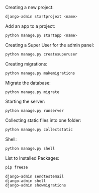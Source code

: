 Creating a new project:
```python
django-admin startprojext <name>
```

Add an app to a project:
```python
python manage.py startapp <name>
```

Creating a Super User for the admin panel:
```python
python manage.py createsuperuser
```

Creating migrations:
```python
python manage.py makemigrations
```

Migrate the database:
```python
python manage.py migrate
```

Starting the server:
```python
python manage.py runserver
```

Collecting static files into one folder:
```python
python manage.py collectstatic
```

Shell:
```python
python manage.py shell
```

List to Installed Packages:
```python
pip freeze
```

```
django-admin sendtestemail
django-admin shell
django-admin showmigrations
```